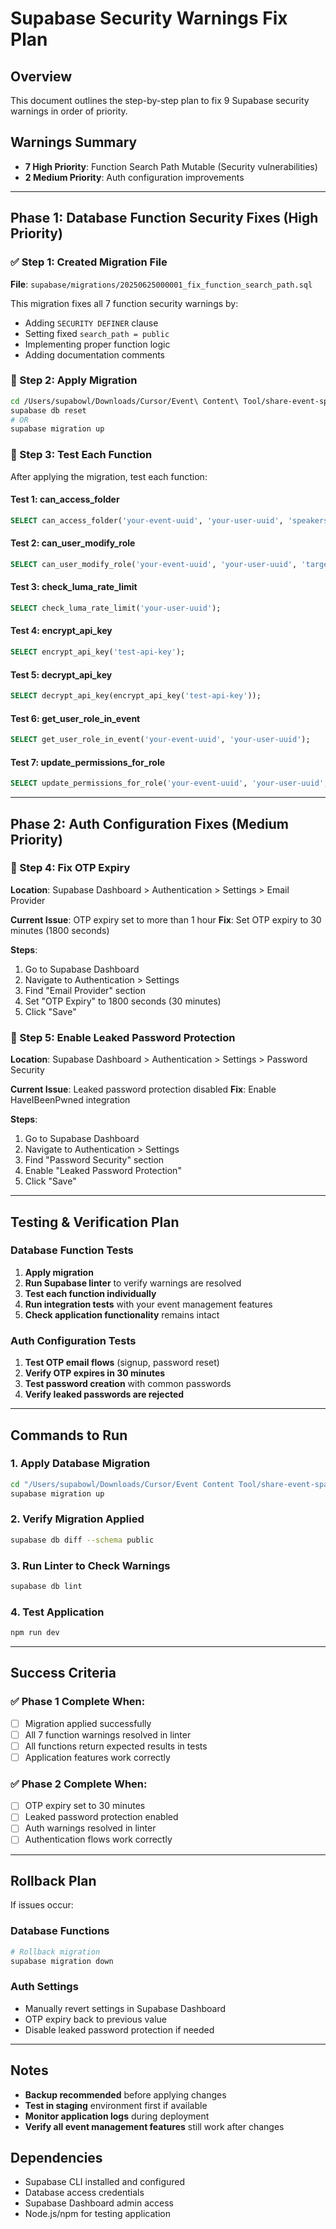 # Supabase Security Warnings Fix Plan

## Overview
This document outlines the step-by-step plan to fix 9 Supabase security warnings in order of priority.

## Warnings Summary
- **7 High Priority**: Function Search Path Mutable (Security vulnerabilities)
- **2 Medium Priority**: Auth configuration improvements

---

## Phase 1: Database Function Security Fixes (High Priority)

### ✅ Step 1: Created Migration File
**File**: `supabase/migrations/20250625000001_fix_function_search_path.sql`

This migration fixes all 7 function security warnings by:
- Adding `SECURITY DEFINER` clause
- Setting fixed `search_path = public`
- Implementing proper function logic
- Adding documentation comments

### 🔄 Step 2: Apply Migration
```bash
cd /Users/supabowl/Downloads/Cursor/Event\ Content\ Tool/share-event-spark
supabase db reset
# OR
supabase migration up
```

### 🧪 Step 3: Test Each Function
After applying the migration, test each function:

#### Test 1: can_access_folder
```sql
SELECT can_access_folder('your-event-uuid', 'your-user-uuid', 'speakers');
```

#### Test 2: can_user_modify_role
```sql
SELECT can_user_modify_role('your-event-uuid', 'your-user-uuid', 'target-user-uuid');
```

#### Test 3: check_luma_rate_limit
```sql
SELECT check_luma_rate_limit('your-user-uuid');
```

#### Test 4: encrypt_api_key
```sql
SELECT encrypt_api_key('test-api-key');
```

#### Test 5: decrypt_api_key
```sql
SELECT decrypt_api_key(encrypt_api_key('test-api-key'));
```

#### Test 6: get_user_role_in_event
```sql
SELECT get_user_role_in_event('your-event-uuid', 'your-user-uuid');
```

#### Test 7: update_permissions_for_role
```sql
SELECT update_permissions_for_role('your-event-uuid', 'your-user-uuid', 'attendee');
```

---

## Phase 2: Auth Configuration Fixes (Medium Priority)

### 🔄 Step 4: Fix OTP Expiry
**Location**: Supabase Dashboard > Authentication > Settings > Email Provider

**Current Issue**: OTP expiry set to more than 1 hour
**Fix**: Set OTP expiry to 30 minutes (1800 seconds)

**Steps**:
1. Go to Supabase Dashboard
2. Navigate to Authentication > Settings
3. Find "Email Provider" section
4. Set "OTP Expiry" to 1800 seconds (30 minutes)
5. Click "Save"

### 🔄 Step 5: Enable Leaked Password Protection
**Location**: Supabase Dashboard > Authentication > Settings > Password Security

**Current Issue**: Leaked password protection disabled
**Fix**: Enable HaveIBeenPwned integration

**Steps**:
1. Go to Supabase Dashboard
2. Navigate to Authentication > Settings
3. Find "Password Security" section
4. Enable "Leaked Password Protection"
5. Click "Save"

---

## Testing & Verification Plan

### Database Function Tests
1. **Apply migration**
2. **Run Supabase linter** to verify warnings are resolved
3. **Test each function individually**
4. **Run integration tests** with your event management features
5. **Check application functionality** remains intact

### Auth Configuration Tests
1. **Test OTP email flows** (signup, password reset)
2. **Verify OTP expires in 30 minutes**
3. **Test password creation** with common passwords
4. **Verify leaked passwords are rejected**

---

## Commands to Run

### 1. Apply Database Migration
```bash
cd "/Users/supabowl/Downloads/Cursor/Event Content Tool/share-event-spark"
supabase migration up
```

### 2. Verify Migration Applied
```bash
supabase db diff --schema public
```

### 3. Run Linter to Check Warnings
```bash
supabase db lint
```

### 4. Test Application
```bash
npm run dev
```

---

## Success Criteria

### ✅ Phase 1 Complete When:
- [ ] Migration applied successfully
- [ ] All 7 function warnings resolved in linter
- [ ] All functions return expected results in tests
- [ ] Application features work correctly

### ✅ Phase 2 Complete When:
- [ ] OTP expiry set to 30 minutes
- [ ] Leaked password protection enabled
- [ ] Auth warnings resolved in linter
- [ ] Authentication flows work correctly

---

## Rollback Plan

If issues occur:

### Database Functions
```bash
# Rollback migration
supabase migration down
```

### Auth Settings
- Manually revert settings in Supabase Dashboard
- OTP expiry back to previous value
- Disable leaked password protection if needed

---

## Notes

- **Backup recommended** before applying changes
- **Test in staging** environment first if available
- **Monitor application logs** during deployment
- **Verify all event management features** still work after changes

## Dependencies

- Supabase CLI installed and configured
- Database access credentials
- Supabase Dashboard admin access
- Node.js/npm for testing application